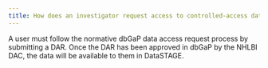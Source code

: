 ```yaml
---
title: How does an investigator request access to controlled-access data in BioData Catalyst?
---
```


A user must follow the normative dbGaP data access request process by submitting a DAR. Once the DAR has been approved in dbGaP by the NHLBI DAC, the data will be available to them in DataSTAGE.
